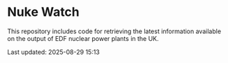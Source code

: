 # Nuke Watch

This repository includes code for retrieving the latest information available on the output of EDF nuclear power plants in the UK.

Last updated: 2025-08-29 15:13